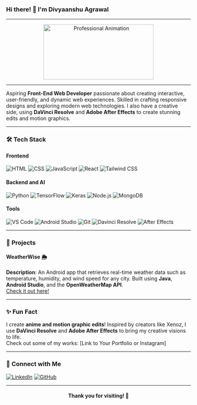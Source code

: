 ### Hi there! 👋 I'm **Divyaanshu Agrawal**  

---

<div align="center">
  <img src="https://media.giphy.com/media/13HgwGsXF0aiGY/giphy.gif" alt="Professional Animation" width="300" height="150">
</div>

---

Aspiring **Front-End Web Developer** passionate about creating interactive, user-friendly, and dynamic web experiences. Skilled in crafting responsive designs and exploring modern web technologies. I also have a creative side, using **DaVinci Resolve** and **Adobe After Effects** to create stunning edits and motion graphics.  

---

### 🛠️ **Tech Stack**

#### **Frontend**
![HTML](https://img.shields.io/badge/HTML-E34F26?style=for-the-badge&logo=html5&logoColor=white)
![CSS](https://img.shields.io/badge/CSS-1572B6?style=for-the-badge&logo=css3&logoColor=white)
![JavaScript](https://img.shields.io/badge/JavaScript-F7DF1E?style=for-the-badge&logo=javascript&logoColor=black)
![React](https://img.shields.io/badge/React-61DAFB?style=for-the-badge&logo=react&logoColor=black)
![Tailwind CSS](https://img.shields.io/badge/Tailwind%20CSS-38B2AC?style=for-the-badge&logo=tailwind-css&logoColor=white)

#### **Backend and AI**
![Python](https://img.shields.io/badge/Python-3776AB?style=for-the-badge&logo=python&logoColor=white)
![TensorFlow](https://img.shields.io/badge/TensorFlow-FF6F00?style=for-the-badge&logo=tensorflow&logoColor=white)
![Keras](https://img.shields.io/badge/Keras-D00000?style=for-the-badge&logo=keras&logoColor=white)
![Node.js](https://img.shields.io/badge/Node.js-339933?style=for-the-badge&logo=node.js&logoColor=white)
![MongoDB](https://img.shields.io/badge/MongoDB-4EA94B?style=for-the-badge&logo=mongodb&logoColor=white)

#### **Tools**
![VS Code](https://img.shields.io/badge/VS%20Code-007ACC?style=for-the-badge&logo=visual-studio-code&logoColor=white)
![Android Studio](https://img.shields.io/badge/Android%20Studio-3DDC84?style=for-the-badge&logo=android-studio&logoColor=white)
![Git](https://img.shields.io/badge/Git-F05032?style=for-the-badge&logo=git&logoColor=white)
![Davinci Resolve](https://img.shields.io/badge/Davinci%20Resolve-FF2D20?style=for-the-badge&logo=davinci-resolve&logoColor=white)
![After Effects](https://img.shields.io/badge/Adobe%20After%20Effects-CF96FD?style=for-the-badge&logo=adobe-after-effects&logoColor=white)

---

### 🌟 **Projects**

#### **WeatherWise** 🌦️
**Description**: An Android app that retrieves real-time weather data such as temperature, humidity, and wind speed for any city. Built using **Java**, **Android Studio**, and the **OpenWeatherMap API**.  
[Check it out here!](https://github.com/your-repo-link)

---

### ✨ **Fun Fact**

I create **anime and motion graphic edits**! Inspired by creators like Xenoz, I use **DaVinci Resolve** and **Adobe After Effects** to bring my creative visions to life.  
Check out some of my works: [Link to Your Portfolio or Instagram]

---

### 🔗 **Connect with Me**

[![LinkedIn](https://img.shields.io/badge/LinkedIn-0077B5?style=for-the-badge&logo=linkedin&logoColor=white)](https://www.linkedin.com/in/divyaanshu-agrawal/)
[![GitHub](https://img.shields.io/badge/GitHub-181717?style=for-the-badge&logo=github&logoColor=white)](https://github.com/DIVYAANSHU-AGRAWAL)

---

<div align="center">
  <h4>Thank you for visiting! 🚀</h4>
</div>
